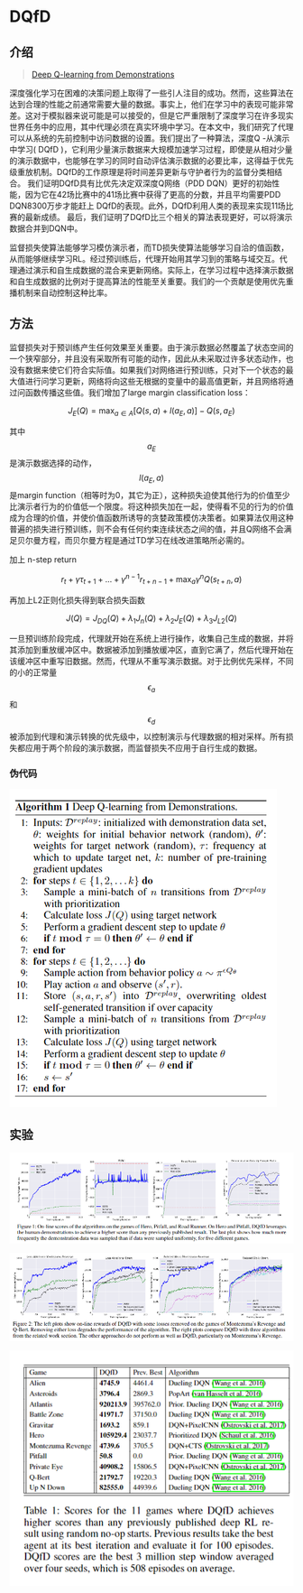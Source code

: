 # DQfD

## 介绍

> [Deep Q-learning from Demonstrations](https://arxiv.org/pdf/1704.03732.pdf)

深度强化学习在困难的决策问题上取得了一些引人注目的成功。然而，这些算法在达到合理的性能之前通常需要大量的数据。事实上，他们在学习中的表现可能非常差。这对于模拟器来说可能是可以接受的，但是它严重限制了深度学习在许多现实世界任务中的应用，其中代理必须在真实环境中学习。在本文中，我们研究了代理可以从系统的先前控制中访问数据的设置。我们提出了一种算法，深度Q -从演示中学习\( DQfD \)，它利用少量演示数据来大规模加速学习过程，即使是从相对少量的演示数据中，也能够在学习的同时自动评估演示数据的必要比率，这得益于优先级重放机制。DQfD的工作原理是将时间差异更新与守护者行为的监督分类相结合。 我们证明DQfD具有比优先决定双深度Q网络（PDD DQN）更好的初始性能，因为它在42场比赛中的41场比赛中获得了更高的分数，并且平均需要PDD DQN8300万步才能赶上 DQfD的表现。此外，DQfD利用人类的表现来实现11场比赛的最新成绩。 最后，我们证明了DQfD比三个相关的算法表现更好，可以将演示数据合并到DQN中。

监督损失使算法能够学习模仿演示者，而TD损失使算法能够学习自洽的值函数，从而能够继续学习RL。经过预训练后，代理开始用其学习到的策略与域交互。代理通过演示和自生成数据的混合来更新网络。实际上，在学习过程中选择演示数据和自生成数据的比例对于提高算法的性能至关重要。我们的一个贡献是使用优先重播机制来自动控制这种比率。

## 方法

监督损失对于预训练产生任何效果至关重要。由于演示数据必然覆盖了状态空间的一个狭窄部分，并且没有采取所有可能的动作，因此从未采取过许多状态动作，也没有数据来使它们符合实际值。如果我们对网络进行预训练，只对下一个状态的最大值进行问学习更新，网络将向这些无根据的变量中的最高值更新，并且网络将通过问函数传播这些值。我们增加了large margin classification loss：

$$
J_{E}(Q)=\max _{a \in A}\left[Q(s, a)+l\left(a_{E}, a\right)\right]-Q\left(s, a_{E}\right)
$$

其中 $$a_{E}$$ 是演示数据选择的动作， $$l\left(a_{E}, a\right)$$ 是margin function（相等时为0，其它为正），这种损失迫使其他行为的价值至少比演示者行为的价值低一个限度。将这种损失加在一起，使得看不见的行为的价值成为合理的价值，并使价值函数所诱导的贪婪政策模仿决策者。如果算法仅用这种普遍的损失进行预训练，则不会有任何约束连续状态之间的值，并且Q网络不会满足贝尔曼方程，而贝尔曼方程是通过TD学习在线改进策略所必需的。

加上 n-step return

$$
r_{t}+\gamma \tau_{t+1}+\ldots+\gamma^{n-1} r_{t+n-1}+\max _{a} \gamma^{n} Q\left(s_{t+n}, a\right)
$$

再加上L2正则化损失得到联合损失函数

$$J(Q)=J_{D Q}(Q)+\lambda_{1} J_{n}(Q)+\lambda_{2} J_{E}(Q)+\lambda_{3} J_{L 2}(Q)$$

一旦预训练阶段完成，代理就开始在系统上进行操作，收集自己生成的数据，并将其添加到重放缓冲区中。数据被添加到播放缓冲区，直到它满了，然后代理开始在该缓冲区中重写旧数据。然而，代理从不重写演示数据。对于比例优先采样，不同的小的正常量 $$\epsilon_{a}$$和$$\epsilon_{d}$$  被添加到代理和演示转换的优先级中，以控制演示与代理数据的相对采样。所有损失都应用于两个阶段的演示数据，而监督损失不应用于自行生成的数据。

### 伪代码

![](../../.gitbook/assets/image%20%2842%29.png)

## 实验

![](../../.gitbook/assets/image%20%2863%29.png)

![](../../.gitbook/assets/image%20%2875%29.png)

![](../../.gitbook/assets/image%20%28108%29.png)





